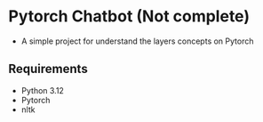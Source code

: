 # Pytorch Chatbot (Not complete)

- A simple project for understand the layers concepts on Pytorch

## Requirements 

- Python 3.12
- Pytorch
- nltk
